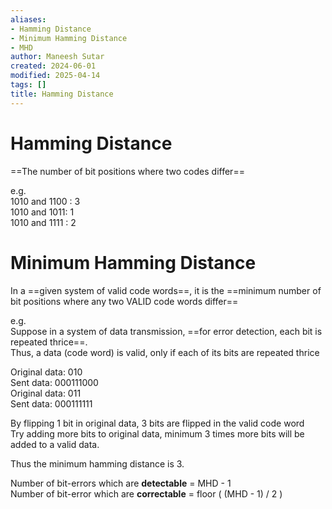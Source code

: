 ```yaml
---
aliases:
- Hamming Distance
- Minimum Hamming Distance
- MHD
author: Maneesh Sutar
created: 2024-06-01
modified: 2025-04-14
tags: []
title: Hamming Distance
---
```


# Hamming Distance

==The number of bit positions where two codes differ==

e.g.  
1010 and 1100 : 3  
1010 and 1011: 1  
1010 and 1111 : 2

# Minimum Hamming Distance

In a ==given system of valid code words==, it is the ==minimum number of bit positions where any two VALID code words differ==

e.g.  
Suppose in a system of data transmission, ==for error detection, each bit is repeated thrice==.  
Thus, a data (code word) is valid, only if each of its bits are repeated thrice

Original data: 010  
Sent data: 000111000  
Original data: 011  
Sent data: 000111111

By flipping 1 bit in original data, 3 bits are flipped in the valid code word  
Try adding more bits to original data, minimum 3 times more bits will be added to a valid data.

Thus the minimum hamming distance is 3.

Number of bit-errors which are **detectable** = MHD - 1  
Number of bit-error which are **correctable** = floor ( (MHD - 1) / 2 )
